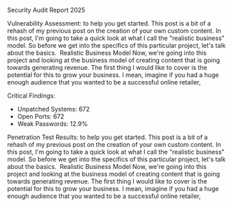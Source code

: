 Security Audit Report 2025

Vulnerability Assessment:
to help you get started.
This post is a bit of a rehash of my previous post on the creation of your own custom content. In this post, I'm going to take a quick look at what I call the "realistic business" model. So before we get into the specifics of this particular project, let's talk about the basics. 
Realistic Business Model
Now, we're going into this project and looking at the business model of creating content that is going towards generating revenue. The first thing I would like to cover is the potential for this to grow your business. I mean, imagine if you had a huge enough audience that you wanted to be a successful online retailer,

Critical Findings:
- Unpatched Systems: 672
- Open Ports: 672
- Weak Passwords: 12.9%

Penetration Test Results:
to help you get started.
This post is a bit of a rehash of my previous post on the creation of your own custom content. In this post, I'm going to take a quick look at what I call the "realistic business" model. So before we get into the specifics of this particular project, let's talk about the basics. 
Realistic Business Model
Now, we're going into this project and looking at the business model of creating content that is going towards generating revenue. The first thing I would like to cover is the potential for this to grow your business. I mean, imagine if you had a huge enough audience that you wanted to be a successful online retailer,